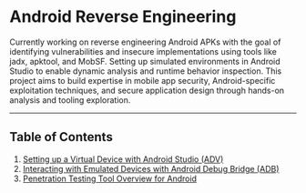 # Android Reverse Engineering

Currently working on reverse engineering Android APKs with the goal of identifying vulnerabilities and insecure implementations using tools like jadx, apktool, and MobSF. Setting up simulated environments in Android Studio to enable dynamic analysis and runtime behavior inspection. This project aims to build expertise in mobile app security, Android-specific exploitation techniques, and secure application design through hands-on analysis and tooling exploration.

---

## Table of Contents

1. [Setting up a Virtual Device with Android Studio (ADV)](adv.md)
2. [Interacting with Emulated Devices with Android Debug Bridge (ADB)](adb.md)
3. [Penetration Testing Tool Overview for Android](tools.md)
